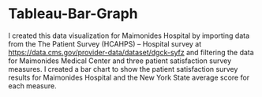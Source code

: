 # Tableau-Bar-Graph

I created this data visualization for Maimonides Hospital by importing data from the The Patient Survey (HCAHPS) – Hospital survey at https://data.cms.gov/provider-data/dataset/dgck-syfz and filtering the data for Maimonides Medical Center and three patient satisfaction survey measures. I created a bar chart to show the patient satisfaction survey results for Maimonides Hospital and the New York State average score for each measure.




 
